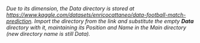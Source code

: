 ###### *Due to its dimension, the Data directory is stored at https://www.kaggle.com/datasets/enricocattaneo/data-football-match-prediction. Import the directory from the link and substitute the empty **Data** directory with it, maintaining its Position and Name in the Main directory (new directory name is still Data).*
